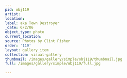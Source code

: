 ```yaml
---
pid: obj119
artist: 
location: 
label: aka Town Destroyer
_date: 6/2/06
object_type: photo
current_location: 
source: Photos by Clint Fisher
order: '119'
layout: gallery_item
collection: visual-gallery
thumbnail: /images/gallery/simple/obj119/thumbnail.jpg
full: /images/gallery/simple/obj119/full.jpg
 
---
```

